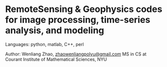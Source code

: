 # RemoteSensing & Geophysics codes for image processing, time-series analysis, and modeling 

Languages: python, matlab, C++, perl

Author: Wenliang Zhao, zhaowenliangpolyu@gmail.com
MS in CS at Courant Institute of Mathematical Sciences, NYU
